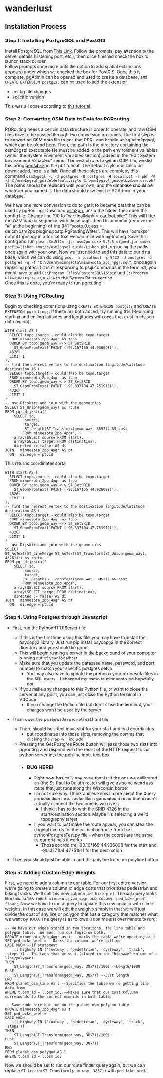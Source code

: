 # wanderlust
## Installation Process
### Step 1:  Installing PostgreSQL and PostGIS

Install PostgreSQL from [This Link](https://www.enterprisedb.com/downloads/postgres-postgresql-downloads).
Follow the prompts, pay attention to the server details (Listening port, etc.), then once finished check the box to launch stack builder.  
Follow prompts once more until the option to add spatial extensions appears, under which we checked the box for PostGIS. Once this is complete, pgAdmin can be opened and used to create a database, and `CREATE EXTENSION postgis;` can be used to add the extension.

- config file changes
- specific version
  
This was all done according to [this tutorial](https://mapscaping.com/getting-started-with-postgis/).

### Step 2:  Converting OSM Data to Data for PGRouting

PGRouting needs a certain data structure in order to operate, and raw OSM files have to be passed through two conversion programs.  The first step is to convert an OSM data file to one that PSQL can handle using osm2pgsql, which can be ofund [here](https://osm2pgsql.org/doc/install.html).  Then, the path to the directory containing the osm2pgsql executable file must be added to the path environment variables (within the System Envirment variables section), added in the "Edit System Environment Variables" menu.  The next step is to get an OSM file, we did this using [geofabrik](https://www.geofabrik.de/) in the pbf format.  The default style must also be downloaded, here is a [link](https://learnosm.org/files/default.style).  Once all these steps are complete, this command `osm2pgsql -c -d postgres -U postgres -H localhost -r pbf -W -S C:\osm2pgsql_guide\default.style C:\osm2pgsql_guide\Lisbon.osm.pbf`  The paths should be replaced with your own, and the database should be whatever you named it.  The data should now exist in PGAdmin in your database.  

We have one more conversion to do to get it to become data that can be used by pgRouting.  Download [osm2po](https://osm2po.de/), unzip the folder, then open the config file. Change line 190 to “wtr.finalMask = car,foot,bike”. This will filter the OSM data to segments with these tags, then Uncomment (remove the “#” at the beginning) of line 341 “postp.0.class = de.cm.osm2po.plugins.postp.PgRoutingWriter”. This will have “osm2po” output topology in a format that we can read with pgRouting.  Save the config and run `java -Xmx512m -jar osm2po-core-5.5.5-signed.jar cmd=c prefix=lisbon /mnt/c/osm2pgsql_guide/Lisbon.pbf`, replacing the paths once again with your own.  Now we just need to add this data to our data base, which we can do using `psql -h localhost -p 5432 -U postgres -d postgres -q -f "C:\Users\minnesota\minnesota_2po_4pgr.sql"`, once again replacing paths.  If it isn't responding to psql commands in the terminal, you might have to add `C:\Program Files\PostgreSQL\16\bin` and  `C:\Program Files\PostgreSQL\16\lib` to the System Paths section.  
Once this is done, you're ready to run pgrouting! 

### Step 3:  Using PGRouting

Begin by checking extensions using `CREATE EXTENSION postgis;` and `CREATE EXTENSION pgrouting;`.  If these are both added, try running this (Replacing starting and ending latitudes and longitudes with ones that exist in chosen data region):
```
WITH start AS (
  SELECT topo.source --could also be topo.target
  FROM minnesota_2po_4pgr as topo
  ORDER BY topo.geom_way <-> ST_SetSRID(
    ST_GeomFromText('POINT (-93.167165 44.936098)'),
  4326)
  LIMIT 1
),
-- find the nearest vertex to the destination longitude/latitude
destination AS (
  SELECT topo.target --could also be topo.target
  FROM minnesota_2po_4pgr as topo
  ORDER BY topo.geom_way <-> ST_SetSRID(
    ST_GeomFromText('POINT (-90.337104 47.751911)'),
  4326)
  LIMIT 1
)
-- use Dijsktra and join with the geometries
SELECT ST_Union(geom_way) as route
FROM pgr_dijkstra('
    SELECT id,
         source,
         target,
         ST_Length(ST_Transform(geom_way, 3857)) AS cost
        FROM minnesota_2po_4pgr',
    array(SELECT source FROM start),
    array(SELECT target FROM destination),
    directed := false) AS di
JOIN   minnesota_2po_4pgr AS pt
  ON   di.edge = pt.id;
```
This returns coordinates sorta
```
WITH start AS (
  SELECT topo.source --could also be topo.target
  FROM minnesota_2po_4pgr as topo
  ORDER BY topo.geom_way <-> ST_SetSRID(
    ST_GeomFromText('POINT (-93.167165 44.936098)'),
  4326)
  LIMIT 1
),
-- find the nearest vertex to the destination longitude/latitude
destination AS (
  SELECT topo.target --could also be topo.target
  FROM minnesota_2po_4pgr as topo
  ORDER BY topo.geom_way <-> ST_SetSRID(
    ST_GeomFromText('POINT (-90.337104 47.751911)'),
  4326)
  LIMIT 1
)
-- use Dijsktra and join with the geometries
SELECT ST_AsText(ST_LineMerge(ST_AsText(ST_Transform(ST_Union(geom_way), 4326)))) as route
FROM pgr_dijkstra('
    SELECT id,
         source,
         target,
         ST_Length(ST_Transform(geom_way, 3857)) AS cost
        FROM minnesota_2po_4pgr',
    array(SELECT source FROM start),
    array(SELECT target FROM destination),
    directed := false) AS di
JOIN   minnesota_2po_4pgr AS pt
  ON   di.edge = pt.id;
```

### Step 4. Using Postgres through Javascript
- First, run the PythonHTTPServer file
  - If this is the first time using this file, you may have to install the psycopg2 library. Just run pip install psycopg2 in the correct directory and you should be good
  - This will begin running a server in the background of your computer running out of your localhost
  - Make sure that you update the database name, password, and port number to match your specific postgres setup
    - You may also have to update the prefix on your minnesota files in the SQL query - I changed my name to minnesota, so hopefully not
  - If you make any changes to this Python file, or want to close the server at any point, you can just close the Python terminal in VSCode
    - If you change the Python file but don't close the terminal, your changes won't be used by the server


- Then, open the postgresJavascriptTest.html file
  - There should be a text input slot for your start and end coordinates
    - put coordinates into those slots, removing the comma that clicking the map will include
  - Pressing the Get Postgres Route button will pass those two slots into pgrouting and respond with the result of the HTTP request to our python server into the polyline input text box
    - ### BUG HERE!
      - Right now, basically any route that isn't the one we calibrated on (the St. Paul to Duluth route) will give us some weird ass route that just runs along the Wisconsin border
      - I'm not sure why. I think James knows more about the Query process than I do. Looks like it generates a route that doesn't actually connect the two corods we give it
        - I think it has to do with the SRID 4326 in the start/destination section. Maybe it's selecting a weird topography target
      - If you want to just make the route appear, you can steal the original coords for the calibration route from the pythonPostgresTest.py file - when the coords are the same as our originals it works
        - Those coords are -93.167165 44.936098 for the start and -90.337104 47.751911 for the destination

- Then you should just be able to add the polyline from our polyline button

### Step 5:  Adding Custom Edge Weights

First, we need to add a column to our table.  For our first edited version, we're going to create a column of edge costs that prioritizes pedestrian and biking tracks.  We'll call this new column `ped_bike_pref`.  The sql query looks like this: `ALTER TABLE minnesota_2po_4pgr ADD COLUMN "ped_bike_pref" float;`. Now we have to run a query to update this new column with some weights.  In this case we will edit the weights simply in that we will just divide the cost of any line or polygon that has a category that matches what we want by 1000.  The query is as follows (Took me just over minute to run):
```
-- We have our edges stored in two locations, the line table and polygon table.  We must run our logic on both.
UPDATE minnesota_2po_4pgr as t  --marks the table we're updating as t
SET ped_bike_pref = --Marks the column  we're setting
CASE WHEN --If statement
	(l.highway IN ('footway', 'pedestrian', 'cycleway', 'track', 'steps')) --The tags that we want (stored in the "highway" column of a line/polygon)
THEN
	ST_Length(ST_Transform(geom_way, 3857))/1000 --Length/1000
ELSE
	ST_Length(ST_Transform(geom_way, 3857)) --Just length
END
FROM planet_osm_line AS l --Specifies the table we're getting line data from
WHERE t.osm_id = l.osm_id; --Makes sure that our cost collumn corresponds to the correct osm_ids in both tables

-- Same code here but run on the planet_osm_polygon table
UPDATE minnesota_2po_4pgr as t
SET ped_bike_pref =
CASE WHEN
	(l.highway IN ('footway', 'pedestrian', 'cycleway', 'track', 'steps'))
THEN
	ST_Length(ST_Transform(geom_way, 3857))/1000
ELSE
	ST_Length(ST_Transform(geom_way, 3857))
END
FROM planet_osm_polygon AS l
WHERE t.osm_id = l.osm_id;
```

Now we should be set to run our route finder query again, but we can replace `ST_Length(ST_Transform(geom_way, 3857))` with `ped_bike_pref`.
